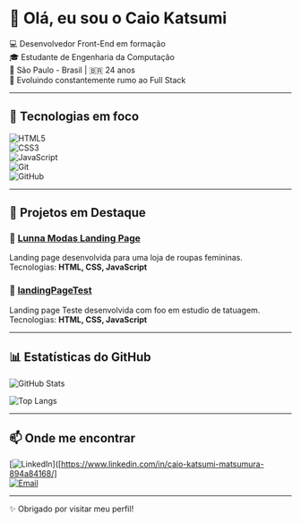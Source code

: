 # 👋 Olá, eu sou o Caio Katsumi  

💻 Desenvolvedor Front-End em formação  
🎓 Estudante de Engenharia da Computação  
📍 São Paulo - Brasil | 🇧🇷 24 anos  
🌱 Evoluindo constantemente rumo ao Full Stack  

---

## 🚀 Tecnologias em foco
![HTML5](https://img.shields.io/badge/HTML5-E34F26?style=for-the-badge&logo=html5&logoColor=white)  
![CSS3](https://img.shields.io/badge/CSS3-1572B6?style=for-the-badge&logo=css3&logoColor=white)  
![JavaScript](https://img.shields.io/badge/JavaScript-F7DF1E?style=for-the-badge&logo=javascript&logoColor=black)  
![Git](https://img.shields.io/badge/Git-F05032?style=for-the-badge&logo=git&logoColor=white)  
![GitHub](https://img.shields.io/badge/GitHub-181717?style=for-the-badge&logo=github&logoColor=white)  

---

## 🌟 Projetos em Destaque

### 🔗 [Lunna Modas Landing Page](https://github.com/KatsumiCaio/LaddingpageLunnaModa)  
Landing page desenvolvida para uma loja de roupas femininas.  
Tecnologias: **HTML, CSS, JavaScript**  

### 🔗 [landingPageTest](https://github.com/KatsumiCaio/landingPageTest)  
Landing page Teste desenvolvida com foo em estudio de tatuagem. 
Tecnologias: **HTML, CSS, JavaScript**  

---

## 📊 Estatísticas do GitHub
![GitHub Stats](https://github-readme-stats.vercel.app/api?username=KatsumiCaio&show_icons=true&theme=tokyonight)  

![Top Langs](https://github-readme-stats.vercel.app/api/top-langs/?username=KatsumiCaio&layout=compact&theme=tokyonight)  

---

## 📫 Onde me encontrar
[![LinkedIn](https://img.shields.io/badge/LinkedIn-0077B5?style=for-the-badge&logo=linkedin&logoColor=white)]([https://www.linkedin.com/in/caio-katsumi-matsumura-894a84168/]  
[![Email](https://img.shields.io/badge/Email-D14836?style=for-the-badge&logo=gmail&logoColor=white)](mailto:c.katsumi@gmail.com)  

---

✨ Obrigado por visitar meu perfil!  
